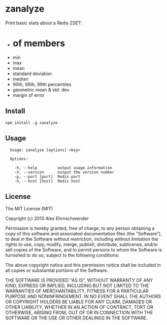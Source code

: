 # zanalyze
Print basic stats about a Redis ZSET:
 - # of members
 - min
 - max
 - mean
 - standard deviation
 - median
 - 90th, 95th, 99th percentiles
 - geometric mean & std. dev.
 - margin of error


## Install
    
    npm install -g zanalyze

## Usage
    
```
  Usage: zanalyze [options] <key>

  Options:

    -h, --help         output usage information
    -V, --version      output the version number
    -p, --port [port]  Redis port
    -h, --host [host]  Redis host
```


## License

The MIT License (MIT)

Copyright (c) 2013 Alex Ehrnschwender

Permission is hereby granted, free of charge, to any person obtaining a copy of
this software and associated documentation files (the "Software"), to deal in
the Software without restriction, including without limitation the rights to
use, copy, modify, merge, publish, distribute, sublicense, and/or sell copies of
the Software, and to permit persons to whom the Software is furnished to do so,
subject to the following conditions:

The above copyright notice and this permission notice shall be included in all
copies or substantial portions of the Software.

THE SOFTWARE IS PROVIDED "AS IS", WITHOUT WARRANTY OF ANY KIND, EXPRESS OR
IMPLIED, INCLUDING BUT NOT LIMITED TO THE WARRANTIES OF MERCHANTABILITY, FITNESS
FOR A PARTICULAR PURPOSE AND NONINFRINGEMENT. IN NO EVENT SHALL THE AUTHORS OR
COPYRIGHT HOLDERS BE LIABLE FOR ANY CLAIM, DAMAGES OR OTHER LIABILITY, WHETHER
IN AN ACTION OF CONTRACT, TORT OR OTHERWISE, ARISING FROM, OUT OF OR IN
CONNECTION WITH THE SOFTWARE OR THE USE OR OTHER DEALINGS IN THE SOFTWARE.

